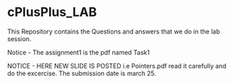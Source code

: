 # cPlusPlus_LAB

This Repository contains the Questions and answers that we do in the lab session.

Notice - The assignment1 is the pdf named Task1



NOTICE - HERE NEW SLIDE IS POSTED i.e Pointers.pdf  read it carefully and do the excercise. The submission date is march 25. 
